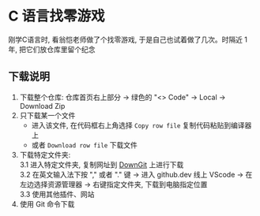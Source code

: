 # C 语言找零游戏
刚学C语言时, 看翁恺老师做了个找零游戏, 于是自己也试着做了几次。时隔近 1 年, 把它们放仓库里留个纪念  

## 下载说明
1. 下载整个仓库: 仓库首页右上部分 → 绿色的 "<> Code" → Local → Download Zip
2. 只下载某一个文件  
   * 进入该文件, 在代码框右上角选择 `Copy row file` 复制代码粘贴到编译器上
   * 或者 `Download row file` 下载文件
3. 下载特定文件夹:    
   3.1 进入特定文件夹, 复制网址到 [DownGit](https://tool.mkblog.cn/downgit/#/home) 上进行下载    
   3.2 在英文输入法下按 "," 或者 "." 键 → 进入 github.dev 线上 VScode → 在左边选择资源管理器 → 右键指定文件夹, 下载到电脑指定位置    
   3.3 使用其他插件、网站    
4. 使用 Git 命令下载
